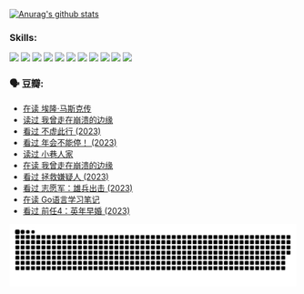 
[![Anurag's github stats](https://github-readme-stats.vercel.app/api?username=w940853815)](https://github.com/anuraghazra/github-readme-stats)

### Skills:

<code><img height="32" src="https://cdn.jsdelivr.net/npm/simple-icons@v5/icons/python.svg"></code>
<code><img height="32" src="https://cdn.jsdelivr.net/npm/simple-icons@v5/icons/javascript.svg"></code>
<code><img height="32" src="https://cdn.jsdelivr.net/npm/simple-icons@v5/icons/django.svg"></code>
<code><img height="32" src="https://cdn.jsdelivr.net/npm/simple-icons@v5/icons/flask.svg"></code>
<code><img height="32" src="https://cdn.jsdelivr.net/npm/simple-icons@v5/icons/vuetify.svg"></code>
<code><img height="32" src="https://cdn.jsdelivr.net/npm/simple-icons@v5/icons/git.svg"></code>
<code><img height="32" src="https://cdn.jsdelivr.net/npm/simple-icons@v5/icons/docker.svg"></code>
<code><img height="32" src="https://cdn.jsdelivr.net/npm/simple-icons@v5/icons/postgresql.svg"></code>
<code><img height="32" src="https://cdn.jsdelivr.net/npm/simple-icons@v5/icons/elasticsearch.svg"></code>
<code><img height="32" src="https://cdn.jsdelivr.net/npm/simple-icons@v5/icons/macos.svg"></code>
<code><img height="32" src="https://cdn.jsdelivr.net/npm/simple-icons@v5/icons/linux.svg"></code>

### 🗣 豆瓣:

<!-- DOUBAN-ACTIVITIES:START -->
- [在读 埃隆·马斯克传](https://www.douban.com/people/136069238/status/4500417190/?_i=06422497)
- [读过 我曾走在崩溃的边缘](https://www.douban.com/people/136069238/status/4500416754/?_i=06422497)
- [看过 不虚此行‎ (2023)](https://www.douban.com/people/136069238/status/4499973052/?_i=06422497)
- [看过 年会不能停！‎ (2023)](https://www.douban.com/people/136069238/status/4498582002/?_i=06422497)
- [读过 小巷人家](https://www.douban.com/people/136069238/status/4489290935/?_i=06422497)
- [在读 我曾走在崩溃的边缘](https://www.douban.com/people/136069238/status/4489290559/?_i=06422497)
- [看过 拯救嫌疑人‎ (2023)](https://www.douban.com/people/136069238/status/4477421513/?_i=06422497)
- [看过 志愿军：雄兵出击‎ (2023)](https://www.douban.com/people/136069238/status/4465247367/?_i=06422497)
- [在读 Go语言学习笔记](https://www.douban.com/people/136069238/status/4459852901/?_i=06422497)
- [看过 前任4：英年早婚‎ (2023)](https://www.douban.com/people/136069238/status/4458320768/?_i=06422497)
<!-- DOUBAN-ACTIVITIES:END -->


![Snake animation](https://raw.githubusercontent.com/w940853815/w940853815/output/github-contribution-grid-snake.svg)

<!--
**w940853815/w940853815** is a ✨ _special_ ✨ repository because its `README.md` (this file) appears on your GitHub profile.

Here are some ideas to get you started:

- 🔭 I’m currently working on ...
- 🌱 I’m currently learning ...
- 👯 I’m looking to collaborate on ...
- 🤔 I’m looking for help with ...
- 💬 Ask me about ...
- 📫 How to reach me: ...
- 😄 Pronouns: ...
- ⚡ Fun fact: ...
-->
